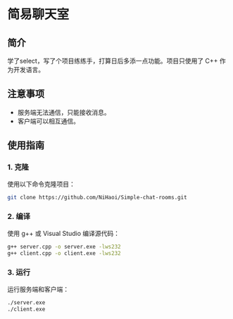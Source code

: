 # 简易聊天室

## 简介

学了select，写了个项目练练手，打算日后多添一点功能。项目只使用了 C++ 作为开发语言。

## 注意事项

- 服务端无法通信，只能接收消息。
- 客户端可以相互通信。

## 使用指南

### 1. 克隆

使用以下命令克隆项目：

```bash
git clone https://github.com/NiHaoi/Simple-chat-rooms.git

```

### 2. 编译

使用 g++ 或 Visual Studio 编译源代码：

```bash
g++ server.cpp -o server.exe -lws232
g++ client.cpp -o client.exe -lws232
```

### 3. 运行

运行服务端和客户端：

```bash
./server.exe
./client.exe
```
